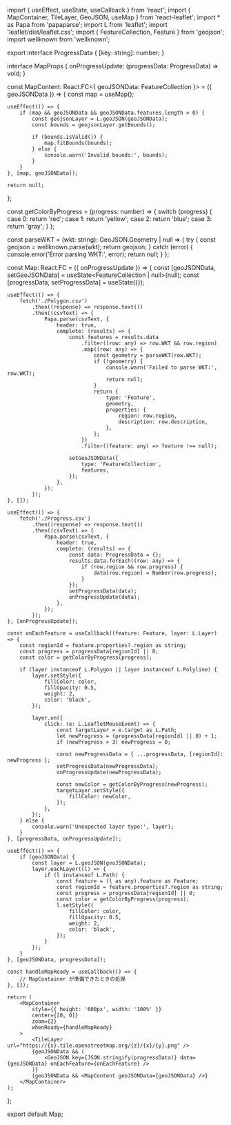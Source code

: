 import { useEffect, useState, useCallback } from 'react';
import { MapContainer, TileLayer, GeoJSON, useMap } from 'react-leaflet';
import * as Papa from 'papaparse';
import L from 'leaflet';
import 'leaflet/dist/leaflet.css';
import { FeatureCollection, Feature } from 'geojson';
import wellknown from 'wellknown';

export interface ProgressData {
    [key: string]: number;
}

interface MapProps {
    onProgressUpdate: (progressData: ProgressData) => void;
}

const MapContent: React.FC<{ geoJSONData: FeatureCollection }> = ({ geoJSONData }) => {
    const map = useMap();

    useEffect(() => {
        if (map && geoJSONData && geoJSONData.features.length > 0) {
            const geojsonLayer = L.geoJSON(geoJSONData);
            const bounds = geojsonLayer.getBounds();

            if (bounds.isValid()) {
                map.fitBounds(bounds);
            } else {
                console.warn('Invalid bounds:', bounds);
            }
        }
    }, [map, geoJSONData]);

    return null;
};

const getColorByProgress = (progress: number) => {
    switch (progress) {
        case 0:
            return 'red';
        case 1:
            return 'yellow';
        case 2:
            return 'blue';
        case 3:
            return 'gray';
    }
};

const parseWKT = (wkt: string): GeoJSON.Geometry | null => {
    try {
        const geojson = wellknown.parse(wkt);
        return geojson;
    } catch (error) {
        console.error('Error parsing WKT:', error);
        return null;
    }
};

const Map: React.FC<MapProps> = ({ onProgressUpdate }) => {
    const [geoJSONData, setGeoJSONData] = useState<FeatureCollection | null>(null);
    const [progressData, setProgressData] = useState<ProgressData>({});

    useEffect(() => {
        fetch('./Polygon.csv')
            .then((response) => response.text())
            .then((csvText) => {
                Papa.parse(csvText, {
                    header: true,
                    complete: (results) => {
                        const features = results.data
                            .filter((row: any) => row.WKT && row.region)
                            .map((row: any) => {
                                const geometry = parseWKT(row.WKT);
                                if (!geometry) {
                                    console.warn('Failed to parse WKT:', row.WKT);
                                    return null;
                                }
                                return {
                                    type: 'Feature',
                                    geometry,
                                    properties: {
                                        region: row.region,
                                        description: row.description,
                                    },
                                };
                            })
                            .filter((feature: any) => feature !== null);

                        setGeoJSONData({
                            type: 'FeatureCollection',
                            features,
                        });
                    },
                });
            });
    }, []);

    useEffect(() => {
        fetch('./Progress.csv')
            .then((response) => response.text())
            .then((csvText) => {
                Papa.parse(csvText, {
                    header: true,
                    complete: (results) => {
                        const data: ProgressData = {};
                        results.data.forEach((row: any) => {
                            if (row.region && row.progress) {
                                data[row.region] = Number(row.progress);
                            }
                        });
                        setProgressData(data);
                        onProgressUpdate(data);
                    },
                });
            });
    }, [onProgressUpdate]);

    const onEachFeature = useCallback((feature: Feature, layer: L.Layer) => {
        const regionId = feature.properties?.region as string;
        const progress = progressData[regionId] || 0;
        const color = getColorByProgress(progress);

        if (layer instanceof L.Polygon || layer instanceof L.Polyline) {
            layer.setStyle({
                fillColor: color,
                fillOpacity: 0.5,
                weight: 2,
                color: 'black',
            });

            layer.on({
                click: (e: L.LeafletMouseEvent) => {
                    const targetLayer = e.target as L.Path;
                    let newProgress = (progressData[regionId] || 0) + 1;
                    if (newProgress > 3) newProgress = 0;

                    const newProgressData = { ...progressData, [regionId]: newProgress };
                    setProgressData(newProgressData);
                    onProgressUpdate(newProgressData);

                    const newColor = getColorByProgress(newProgress);
                    targetLayer.setStyle({
                        fillColor: newColor,
                    });
                },
            });
        } else {
            console.warn('Unexpected layer type:', layer);
        }
    }, [progressData, onProgressUpdate]);

    useEffect(() => {
        if (geoJSONData) {
            const layer = L.geoJSON(geoJSONData);
            layer.eachLayer((l) => {
                if (l instanceof L.Path) {
                    const feature = (l as any).feature as Feature;
                    const regionId = feature.properties?.region as string;
                    const progress = progressData[regionId] || 0;
                    const color = getColorByProgress(progress);
                    l.setStyle({
                        fillColor: color,
                        fillOpacity: 0.5,
                        weight: 2,
                        color: 'black',
                    });
                }
            });
        }
    }, [geoJSONData, progressData]);

    const handleMapReady = useCallback(() => {
        // MapContainer が準備できたときの処理
    }, []);

    return (
        <MapContainer
            style={{ height: '600px', width: '100%' }}
            center={[0, 0]}
            zoom={2}
            whenReady={handleMapReady}
        >
            <TileLayer url="https://{s}.tile.openstreetmap.org/{z}/{x}/{y}.png" />
            {geoJSONData && (
                <GeoJSON key={JSON.stringify(progressData)} data={geoJSONData} onEachFeature={onEachFeature} />
            )}
            {geoJSONData && <MapContent geoJSONData={geoJSONData} />}
        </MapContainer>
    );
};

export default Map;
